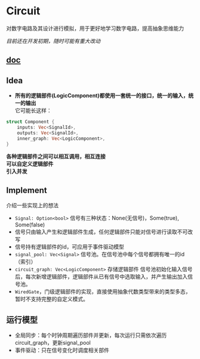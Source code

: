 # Circuit
对数字电路及其设计进行模拟，用于更好地学习数字电路，提高抽象思维能力

*目前还在开发初期，随时可能有重大改动*

[doc](https://docs.rs/digicir/latest/digicir/)
---

## Idea
* **所有的逻辑部件(LogicComponent)都使用一套统一的接口，统一的输入，统一的输出**  
它可能长这样：
```rust
struct Component {
    inputs: Vec<SignalId>,
    outputs: Vec<SignalId>,
    inner_graph: Vec<LogicComponent>,
}
```
**各种逻辑部件之间可以相互调用，相互连接**  
**可以自定义逻辑部件**  
**引入并发**

## Implement
介绍一些实现上的想法

* `Signal: Option<bool>` 信号有三种状态：None(无信号)，Some(true), Some(false)
* 信号只由输入产生和逻辑部件生成，任何逻辑部件只能对信号进行读取不可改写
* 信号持有逻辑部件的id，可应用于事件驱动模型
* `signal_pool: Vec<Signal>` 信号池。在信号池中每个信号都拥有唯一的id（索引）
* `circuit_graph: Vec<LogicComponent>` 存储逻辑部件
信号池初始化输入信号后，每次新增逻辑部件，逻辑部件从已有信号中选取输入，并产生输出加入信号池。
* `WiredGate`，门级逻辑部件的实现，直接使用抽象代数类型带来的类型多态，暂时不支持完整的自定义模式。

## 运行模型
* 全局同步：每个时钟周期遍历部件并更新，每次运行只需依次遍历circuit_graph，更新signal_pool  
* 事件驱动：只在信号变化时调度相关部件



